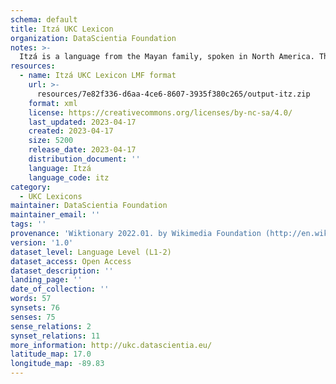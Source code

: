 ```yaml
---
schema: default
title: Itzá UKC Lexicon
organization: DataScientia Foundation
notes: >-
  Itzá is a language from the Mayan family, spoken in North America. The UKC Lexicon of Itzá is represented as a lexico-semantic network. It consists of words, word senses, synsets, as well as sense-level and synset-level relationships.
resources:
  - name: Itzá UKC Lexicon LMF format
    url: >-
      resources/7e82f336-d6aa-4ce6-8607-3935f380c265/output-itz.zip
    format: xml
    license: https://creativecommons.org/licenses/by-nc-sa/4.0/
    last_updated: 2023-04-17
    created: 2023-04-17
    size: 5200
    release_date: 2023-04-17
    distribution_document: ''
    language: Itzá
    language_code: itz
category:
  - UKC Lexicons
maintainer: DataScientia Foundation
maintainer_email: ''
tags: ''
provenance: 'Wiktionary 2022.01. by Wikimedia Foundation (http://en.wiktionary.org); CogNet 2.1 by Khuyagbaatar Batsuren, National University of Mongolia (http://cognet.ukc.disi.unitn.it); UniMet: Universal Metonymy 1.0 by Temuulen Khishigsuren and Gábor Bella (http://ukc.disi.unitn.it/index.php/metonymy/); Native Languages of the Americas 2021.11. by Laura Redish and Orrin Lewis (http://www.native-languages.org); Princeton WordNet 2.1 by Princeton University (https://wordnet.princeton.edu)'
version: '1.0'
dataset_level: Language Level (L1-2)
dataset_access: Open Access
dataset_description: ''
landing_page: ''
date_of_collection: ''
words: 57
synsets: 76
senses: 75
sense_relations: 2
synset_relations: 11
more_information: http://ukc.datascientia.eu/
latitude_map: 17.0
longitude_map: -89.83
---
```

